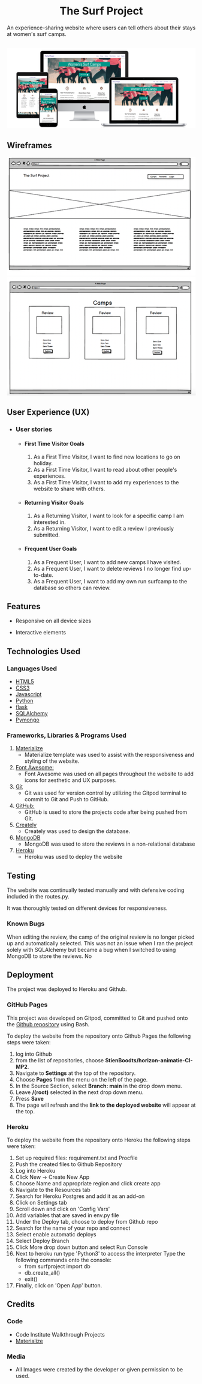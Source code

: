 <h1 align="center">The Surf Project</h1>


An experience-sharing website where users can tell others about their stays at women's surf camps.


<h2 align="center"><img src="surfproject/static/images/alldevices.png"></h2>

## Wireframes

<img src="surfproject/static/images/wireframe.png">
<img src="surfproject/static/images/wireframe2.png">

## User Experience (UX)

-   ### User stories

    -   #### First Time Visitor Goals

        1. As a First Time Visitor, I want to find new locations to go on holiday.
        2. As a First Time Visitor, I want to read about other people's experiences.
        3. As a First Time Visitor, I want to add my experiences to the website to share with others.

    -   #### Returning Visitor Goals

        1. As a Returning Visitor, I want to look for a specific camp I am interested in.
        2. As a Returning Visitor, I want to edit a review I previously submitted.

    -   #### Frequent User Goals
        1. As a Frequent User, I want to add new camps I have visited.
        2. As a Frequent User, I want to delete reviews I no longer find up-to-date.
        3. As a Frequent User, I want to add my own run surfcamp to the database so others can review.


## Features

-   Responsive on all device sizes

-   Interactive elements

## Technologies Used

### Languages Used

-   [HTML5](https://en.wikipedia.org/wiki/HTML5)
-   [CSS3](https://en.wikipedia.org/wiki/Cascading_Style_Sheets)
-   [Javascript](https://en.wikipedia.org/wiki/JavaScript)
-   [Python](https://en.wikipedia.org/wiki/Python_(programming_language))
-   [flask](https://flask.palletsprojects.com/en/2.2.x/)
-   [SQLAlchemy](https://www.sqlalchemy.org/)
-   [Pymongo](https://pymongo.readthedocs.io/en/stable/)

### Frameworks, Libraries & Programs Used

1. [Materialize](https://materializecss.com/getting-started.html)
    - Materialize template was used to assist with the responsiveness and styling of the website.
1. [Font Awesome:](https://fontawesome.com/)
    - Font Awesome was used on all pages throughout the website to add icons for aesthetic and UX purposes.
1. [Git](https://git-scm.com/)
    - Git was used for version control by utilizing the Gitpod terminal to commit to Git and Push to GitHub.
1. [GitHub:](https://github.com/)
    - GitHub is used to store the projects code after being pushed from Git.
1. [Creately](https://creately.com/)
    - Creately was used to design the database.
1. [MongoDB](https://www.mongodb.com/)
    - MongoDB was used to store the reviews in a non-relational database
1. [Heroku](https://www.heroku.com/)
    - Heroku was used to deploy the website

## Testing

The website was continually tested manually and with defensive coding included in the routes.py.

It was thoroughly tested on different devices for responsiveness.


### Known Bugs

When editing the review, the camp of the original review is no longer picked up and automatically selected.
This was not an issue when I ran the project solely with SQLAlchemy but became a bug when I switched to using MongoDB to store the reviews. No 

## Deployment

The project was deployed to Heroku and Github.

### GitHub Pages

This project was developed on Gitpod, committed to Git and pushed onto the [Github repository](https://github.com/StienBoodts/horizon-animatie-CI-MP2) using Bash. 

To deploy the website from the repository onto Github Pages the following steps were taken:

1. log into Github
2. from the list of repositories, choose **StienBoodts/horizon-animatie-CI-MP2**.
3. Navigate to **Settings** at the top of the repository.
4. Choose **Pages** from the menu on the left of the page.
5. In the Source Section, select **Branch: main** in the drop down menu.
6. Leave **/(root)** selected in the next drop down menu.
7. Press **Save**
8. The page will refresh and the **link to the deployed website** will appear at the top.

### Heroku 


To deploy the website from the repository onto Heroku the following steps were taken:

1. Set up required files: requirement.txt and Procfile
1. Push the created files to Github Repository
1. Log into Heroku
1. Click New -> Create New App
1. Choose Name and appropriate region and click create app
1. Navigate to the Resources tab
1. Search for Heroku Postgres and add it as an add-on
1. Click on Settings tab
1. Scroll down and click on 'Config Vars'
1. Add variables that are saved in env.py file
1. Under the Deploy tab, choose to deploy from Github repo
1. Search for the name of your repo and connect
1. Select enable automatic deploys
1. Select Deploy Branch
1. Click More drop down button and select Run Console
1. Next to heroku run type 'Python3' to access the interpreter
Type the following commands onto the console:
    - from surfproject import db
    - db.create_all()
    - exit()
1. Finally, click on 'Open App' button.






## Credits

### Code

-   Code Institute Walkthrough Projects
-  [Materialize](https://materializecss.com/getting-started.html)


### Media

-   All Images were created by the developer or given permission to be used.
